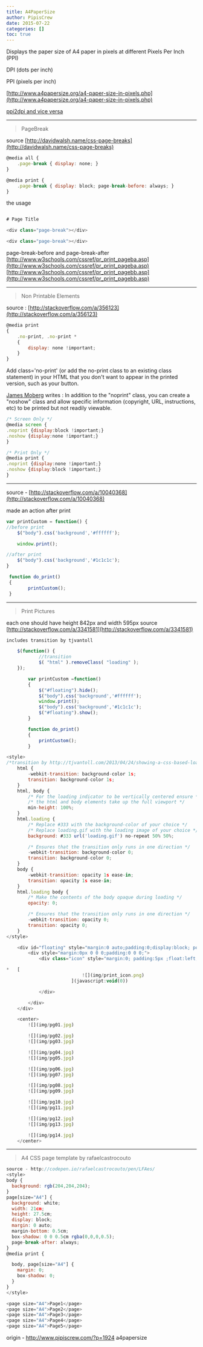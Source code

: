 ```yaml
---
title: A4PaperSize
author: PipisCrew
date: 2015-07-22
categories: []
toc: true
---
```


Displays the paper size of A4 paper in pixels at different Pixels Per Inch (PPI)

DPI (dots per inch) 

PPI (pixels per inch)

[http://www.a4papersize.org/a4-paper-size-in-pixels.php](http://www.a4papersize.org/a4-paper-size-in-pixels.php)

[ppi2dpi and vice versa](http://www.translatorscafe.com/cafe/EN/units-converter/digital-image-resolution/3-4/)

* * *

> PageBreak

source [http://davidwalsh.name/css-page-breaks](http://davidwalsh.name/css-page-breaks)
```js
@media all {
	.page-break	{ display: none; }
}

@media print {
	.page-break	{ display: block; page-break-before: always; }
}
```

the usage
```js

# Page Title

<div class="page-break"></div>

<div class="page-break"></div>

```

page-break-before and page-break-after
[http://www.w3schools.com/cssref/pr_print_pageba.asp](http://www.w3schools.com/cssref/pr_print_pageba.asp)
[http://www.w3schools.com/cssref/pr_print_pagebb.asp](http://www.w3schools.com/cssref/pr_print_pagebb.asp)

* * *

> Non Printable Elements

source : [http://stackoverflow.com/a/356123](http://stackoverflow.com/a/356123)

```js
@media print
{    
    .no-print, .no-print *
    {
        display: none !important;
    }
}
```

Add class='no-print' (or add the no-print class to an existing class statement) in your HTML that you don't want to appear in the printed version, such as your button.

[James Moberg](http://www.bennadel.com/blog/1109-easy-print-css-integration-noprint-thanks-rick-osborne.htm) writes : In addition to the "noprint" class, you can create a "noshow" class and allow specific information (copyright, URL, instructions, etc) to be printed but not readily viewable.
```js
/* Screen Only */
@media screen {
.noprint {display:block !important;}
.noshow {display:none !important;}
}

/* Print Only */
@media print {
.noprint {display:none !important;}
.noshow {display:block !important;}
}
```

* * *

source - [http://stackoverflow.com/a/10040368](http://stackoverflow.com/a/10040368)

made an action after print

```js
var printCustom = function() {
//before print
 	$("body").css('background','#ffffff');

 	window.print();

//after print
	$("body").css('background','#1c1c1c');
}

 function do_print()
 {
		printCustom();
 }
```

* * *

> Print Pictures

each one should have height 842px and width 595px source [http://stackoverflow.com/a/3341581](http://stackoverflow.com/a/3341581)
```js
includes transition by tjvantoll

	$(function() {
			//transition
			$( "html" ).removeClass( "loading" );
	});

		var printCustom =function()
		{
			$("#floating").hide();
			$("body").css('background','#ffffff');
			window.print();
			$("body").css('background','#1c1c1c');
			$("#floating").show();
		}

		function do_print()
		{
			printCustom();
		}

<style>
/*transition by http://tjvantoll.com/2013/04/24/showing-a-css-based-loading-animation-while-your-site-loads/*/
	html {
	    -webkit-transition: background-color 1s;
	    transition: background-color 1s;
	}
	html, body {
	    /* For the loading indicator to be vertically centered ensure */
	    /* the html and body elements take up the full viewport */
	    min-height: 100%;
	}
	html.loading {
	    /* Replace #333 with the background-color of your choice */
	    /* Replace loading.gif with the loading image of your choice */
	    background: #333 url('loading.gif') no-repeat 50% 50%;

	    /* Ensures that the transition only runs in one direction */
	    -webkit-transition: background-color 0;
	    transition: background-color 0;
	}
	body {
	    -webkit-transition: opacity 1s ease-in;
	    transition: opacity 1s ease-in;
	}
	html.loading body {
	    /* Make the contents of the body opaque during loading */
	    opacity: 0;

	    /* Ensures that the transition only runs in one direction */
	    -webkit-transition: opacity 0;
	    transition: opacity 0;
	}
</style>

	<div id="floating" style="margin:0 auto;padding:0;display:block; position:fixed; top:30px">
		<div style="margin:0px 0 0 0;padding:0 0 0;">
			<div class="icon" style="margin:0; padding:5px ;float:left; background:#2ea3fb; border:1px solid #0099ee">

*   [
							![](img/print_icon.png)
						](javascript:void(0))

			</div>

		</div>
	</div>

	<center>
		![](img/pg01.jpg)

		![](img/pg02.jpg)
		![](img/pg03.jpg)

		![](img/pg04.jpg)
		![](img/pg05.jpg)

		![](img/pg06.jpg)
		![](img/pg07.jpg)

		![](img/pg08.jpg)
		![](img/pg09.jpg)

		![](img/pg10.jpg)
		![](img/pg11.jpg)

		![](img/pg12.jpg)
		![](img/pg13.jpg)

		![](img/pg14.jpg)
	</center>

```

* * *

> A4 CSS page template by rafaelcastrocouto

```js
source - http://codepen.io/rafaelcastrocouto/pen/LFAes/
<style>
body {
  background: rgb(204,204,204); 
}
page[size="A4"] {
  background: white;
  width: 21cm; 
  height: 27.5cm; 
  display: block;
  margin: 0 auto;
  margin-bottom: 0.5cm;
  box-shadow: 0 0 0.5cm rgba(0,0,0,0.5);
  page-break-after: always; 
}
@media print {

  body, page[size="A4"] {
    margin: 0;
    box-shadow: 0;
  }
}
</style>

<page size="A4">Page1</page>
<page size="A4">Page2</page>
<page size="A4">Page3</page>
<page size="A4">Page4</page>
<page size="A4">Page5</page>
```

origin - http://www.pipiscrew.com/?p=1924 a4papersize